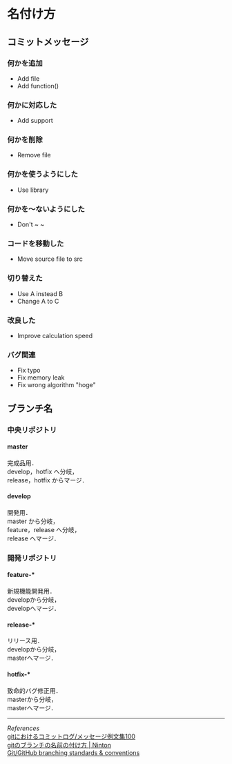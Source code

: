 # 名付け方

## コミットメッセージ

### 何かを追加
- Add file
- Add function()

### 何かに対応した
- Add support

### 何かを削除
- Remove file

### 何かを使うようにした
- Use library

### 何かを～ないようにした
- Don't ~ ~

### コードを移動した
- Move source file to src

### 切り替えた
- Use A instead B
- Change A to C

### 改良した
- Improve calculation speed

### バグ関連
 - Fix typo
 - Fix memory leak
 - Fix wrong algorithm "hoge"

## ブランチ名
### 中央リポジトリ
#### master
完成品用．\
develop，hotfix へ分岐，\
release，hotfix からマージ．
#### develop
開発用．\
master から分岐，\
feature，release へ分岐，\
release へマージ．
### 開発リポジトリ
#### feature-*
新規機能開発用．\
developから分岐，\
developへマージ．
#### release-*
リリース用．\
developから分岐，\
masterへマージ．
#### hotfix-*
致命的バグ修正用．\
masterから分岐，\
masterへマージ．

---
*References*\
[gitにおけるコミットログ/メッセージ例文集100](https://anond.hatelabo.jp/20160725092419)\
[gitのブランチの名前の付け方 | Ninton](https://www.ninton.co.jp/archives/1287)\
[Git/GitHub branching standards & conventions](https://gist.github.com/digitaljhelms/4287848)
